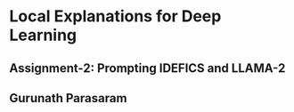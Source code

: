 # Local Explanations for Deep Learning
## Assignment-2: Prompting IDEFICS and LLAMA-2
## Gurunath Parasaram
